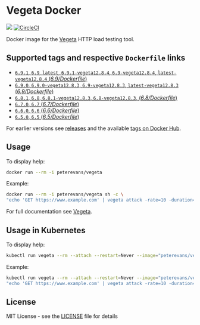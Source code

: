 # Vegeta Docker
[![](https://images.microbadger.com/badges/image/peterevans/vegeta.svg)](https://microbadger.com/images/peterevans/vegeta)
[![CircleCI](https://circleci.com/gh/peter-evans/vegeta-docker/tree/master.svg?style=svg)](https://circleci.com/gh/peter-evans/vegeta-docker/tree/master)

Docker image for the [Vegeta](https://github.com/tsenart/vegeta) HTTP load testing tool.

## Supported tags and respective `Dockerfile` links

- [`6.9.1`, `6.9`, `latest`, `6.9.1-vegeta12.8.4`, `6.9-vegeta12.8.4`, `latest-vegeta12.8.4`  (*6.9/Dockerfile*)](https://github.com/peter-evans/vegeta-docker/tree/v6.9.1)
- [`6.9.0`, `6.9.0-vegeta12.8.3`, `6.9-vegeta12.8.3`, `latest-vegeta12.8.3`  (*6.9/Dockerfile*)](https://github.com/peter-evans/vegeta-docker/tree/v6.9.0)
- [`6.8.1`, `6.8`, `6.8.1-vegeta12.8.3`, `6.8-vegeta12.8.3`,  (*6.8/Dockerfile*)](https://github.com/peter-evans/vegeta-docker/tree/v6.8.1)
- [`6.7.0`, `6.7`  (*6.7/Dockerfile*)](https://github.com/peter-evans/vegeta-docker/tree/v6.7.0)
- [`6.6.0`, `6.6`  (*6.6/Dockerfile*)](https://github.com/peter-evans/vegeta-docker/tree/v6.6.0)
- [`6.5.0`, `6.5`  (*6.5/Dockerfile*)](https://github.com/peter-evans/vegeta-docker/tree/v6.5.0)

For earlier versions see [releases](https://github.com/peter-evans/vegeta-docker/releases) and the available [tags on Docker Hub](https://hub.docker.com/r/peterevans/vegeta/tags/).

## Usage

To display help:
```bash
docker run --rm -i peterevans/vegeta
```
Example:
```bash
docker run --rm -i peterevans/vegeta sh -c \
"echo 'GET https://www.example.com' | vegeta attack -rate=10 -duration=30s | tee results.bin | vegeta report"
```
For full documentation see [Vegeta](https://github.com/tsenart/vegeta).

## Usage in Kubernetes

To display help:
```bash
kubectl run vegeta --rm --attach --restart=Never --image="peterevans/vegeta"
```
Example:
```bash
kubectl run vegeta --rm --attach --restart=Never --image="peterevans/vegeta" -- sh -c \
"echo 'GET https://www.example.com' | vegeta attack -rate=10 -duration=30s | tee results.bin | vegeta report"
```

## License

MIT License - see the [LICENSE](LICENSE) file for details

